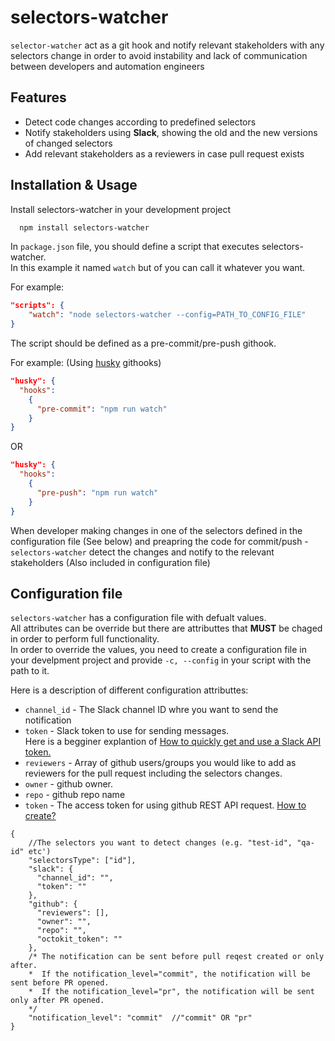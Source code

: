 
# selectors-watcher

`selector-watcher` act as a git hook and notify relevant stakeholders with any selectors change
in order to avoid instability and lack of communication between developers and automation engineers


## Features

- Detect code changes according to predefined selectors
- Notify stakeholders using **Slack**, showing the old and the new versions of changed selectors
- Add relevant stakeholders as a reviewers in case pull request exists


## Installation & Usage

Install selectors-watcher in your development project

```bash
  npm install selectors-watcher
```

In `package.json` file, you should define a script that executes selectors-watcher.  
In this example it named `watch` but of you can call it whatever you want. 

For example:

```json
"scripts": {
    "watch": "node selectors-watcher --config=PATH_TO_CONFIG_FILE" 
}
```

The script should be defined as a pre-commit/pre-push githook.

For example: (Using [husky](https://dev.to/devictoribero/how-to-use-husky-to-create-pre-commit-and-pre-push-hooks-4448) githooks)

```json
"husky": { 
  "hooks":
	{
      "pre-commit": "npm run watch"
    }
}
```

OR 
```json
"husky": { 
  "hooks":
	{
      "pre-push": "npm run watch"
    }
}
```

When developer making changes in one of the selectors defined in the configuration file (See below) and preapring the code for commit/push - `selectors-watcher` detect the changes and notify to the relevant stakeholders (Also included in configuration file)
## Configuration file

`selectors-watcher` has a configuration file with defualt values.   
All attributes can be override but there are attributtes that **MUST** be chaged in order to perform full functionality.  
In order to override the values, you need to create a configuration file in your develpment project and provide `-c, --config` in your script with the path to it.

Here is a description of different configuration attributtes:
 
- `channel_id` - The Slack channel ID whre you want to send the notification
- `token` - Slack token to use for sending messages.  
    Here is a begginer explantion of [How to quickly get and use a Slack API token.](https://api.slack.com/tutorials/tracks/getting-a-token)
- `reviewers` - Array of github users/groups you would like to add as reviewers for the pull request including the selectors changes.
- `owner` - github owner.
- `repo` - github repo name
- `token` - The access token for using github REST API request. [How to create?](https://docs.github.com/en/rest/overview/authenticating-to-the-rest-api?apiVersion=2022-11-28#authenticating-with-a-personal-access-token)


```jsonc
{
    //The selectors you want to detect changes (e.g. "test-id", "qa-id" etc')
    "selectorsType": ["id"],
    "slack": {
      "channel_id": "",
      "token": ""
    },
    "github": {
      "reviewers": [],
      "owner": "",
      "repo": "",
      "octokit_token": ""
    },
    /* The notification can be sent before pull reqest created or only after.
    *  If the notification_level="commit", the notification will be sent before PR opened.
    *  If the notification_level="pr", the notification will be sent only after PR opened.
    */
    "notification_level": "commit"  //"commit" OR "pr"
}
```
